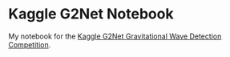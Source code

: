 # Kaggle G2Net Notebook

My notebook for the [Kaggle G2Net Gravitational Wave Detection Competition](https://www.kaggle.com/c/g2net-gravitational-wave-detection).
